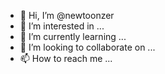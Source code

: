 - 👋 Hi, I’m @newtoonzer
- 👀 I’m interested in ...
- 🌱 I’m currently learning ...
- 💞️ I’m looking to collaborate on ...
- 📫 How to reach me ...

<!---
newtoonzer/newtoonzer is a ✨ special ✨ repository because its `README.md` (this file) appears on your GitHub profile.
You can click the Preview link to take a look at your changes.
--->
